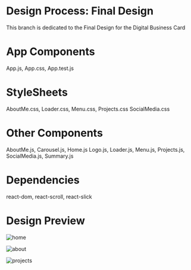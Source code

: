 # Design Process: Final Design
This branch is dedicated to the Final Design for the Digital Business Card
# App Components
App.js,
App.css,
App.test.js
# StyleSheets
AboutMe.css,
Loader.css,
Menu.css,
Projects.css
SocialMedia.css
# Other Components
AboutMe.js,
Carousel.js,
Home.js
Logo.js,
Loader.js,
Menu.js,
Projects.js,
SocialMedia.js,
Summary.js
# Dependencies
react-dom,
react-scroll,
react-slick
# Design Preview

![home](https://user-images.githubusercontent.com/54840122/202816900-38a9a6f4-ef53-42cc-97ee-d02f2ff723a5.JPG)

![about](https://user-images.githubusercontent.com/54840122/202816920-0c8fae42-03a1-4b2c-906e-36db7928d902.JPG)

![projects](https://user-images.githubusercontent.com/54840122/202816937-2b4a415e-2681-4ecc-b118-65623de92174.JPG)



